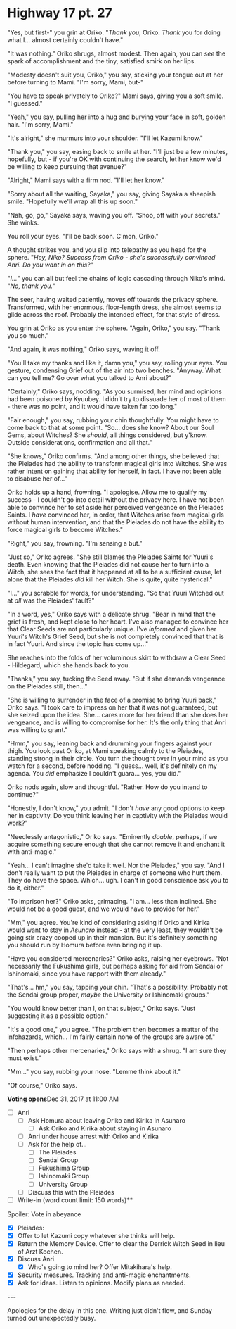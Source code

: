 # Highway 17 pt. 27

"Yes, but first-" you grin at Oriko. "*Thank you*, Oriko. *Thank* you for doing what I... almost certainly couldn't have."

"It was nothing." Oriko shrugs, almost modest. Then again, you can *see* the spark of accomplishment and the tiny, satisfied smirk on her lips.

"Modesty doesn't suit you, Oriko," you say, sticking your tongue out at her before turning to Mami. "I'm sorry, Mami, but-"

"You have to speak privately to Oriko?" Mami says, giving you a soft smile. "I guessed."

"Yeah," you say, pulling her into a hug and burying your face in soft, golden hair. "I'm sorry, Mami."

"It's alright," she murmurs into your shoulder. "I'll let Kazumi know."

"Thank you," you say, easing back to smile at her. "I'll just be a few minutes, hopefully, but - if you're OK with continuing the search, let her know we'd be willing to keep pursuing that avenue?"

"Alright," Mami says with a firm nod. "I'll let her know."

"Sorry about all the waiting, Sayaka," you say, giving Sayaka a sheepish smile. "Hopefully we'll wrap all this up soon."

"Nah, go, go," Sayaka says, waving you off. "Shoo, off with your secrets." She winks.

You roll your eyes. "I'll be back soon. C'mon, Oriko."

A thought strikes you, and you slip into telepathy as you head for the sphere. "*Hey, Niko? Success from Oriko - she's successfully convinced Anri. Do you want in on this?*"

"*I...*" you can all but feel the chains of logic cascading through Niko's mind. "*No, thank you.*"

The seer, having waited patiently, moves off towards the privacy sphere. Transformed, with her enormous, floor-length dress, she almost seems to glide across the roof. Probably the intended effect, for that style of dress.

You grin at Oriko as you enter the sphere. "Again, Oriko," you say. "Thank you so much."

"And again, it was nothing," Oriko says, waving it off.

"You'll take my thanks and like it, damn you," you say, rolling your eyes. You gesture, condensing Grief out of the air into two benches. "Anyway. What can you tell me? Go over what you talked to Anri about?"

"Certainly," Oriko says, nodding. "As you surmised, her mind and opinions had been poisoned by Kyuubey. I didn't try to dissuade her of most of them - there was no point, and it would have taken far too long."

"Fair enough," you say, rubbing your chin thoughtfully. You might have to come back to that at some point. "So... does she know? About our Soul Gems, about Witches? She *should*, all things considered, but y'know. Outside considerations, confirmation and all that."

"She knows," Oriko confirms. "And among other things, she believed that the Pleiades had the ability to transform magical girls into Witches. She was rather intent on gaining that ability for herself, in fact. I have not been able to disabuse her of..."

Oriko holds up a hand, frowning. "I apologise. Allow me to qualify my success - I couldn't go into detail without the privacy here. I have not been able to convince her to set aside her perceived vengeance on the Pleiades Saints. I *have* convinced her, in order, that Witches arise from magical girls without human intervention, and that the Pleiades do not have the ability to force magical girls to become Witches."

"Right," you say, frowning. "I'm sensing a but."

"Just so," Oriko agrees. "She still blames the Pleiades Saints for Yuuri's death. Even knowing that the Pleiades did not cause her to turn into a Witch, she sees the fact that it happened at all to be a sufficient cause, let alone that the Pleiades *did* kill her Witch. She is quite, quite hysterical."

"I..." you scrabble for words, for understanding. "So that Yuuri Witched out at *all* was the Pleiades' fault?"

"In a word, yes," Oriko says with a delicate shrug. "Bear in mind that the grief is fresh, and kept close to her heart. I've also managed to convince her that Clear Seeds are not particularly unique. I've *informed* and given her Yuuri's Witch's Grief Seed, but she is not completely convinced that that is in fact Yuuri. And since the topic has come up..."

She reaches into the folds of her voluminous skirt to withdraw a Clear Seed - Hildegard, which she hands back to you.

"Thanks," you say, tucking the Seed away. "But if she demands vengeance on the Pleiades still, then..."

"She is willing to surrender in the face of a promise to bring Yuuri back," Oriko says. "I took care to impress on her that it was not guaranteed, but she seized upon the idea. She... cares more for her friend than she does her vengeance, and is willing to compromise for her. It's the only thing that Anri was willing to grant."

"Hmm," you say, leaning back and drumming your fingers against your thigh. You look past Oriko, at Mami speaking calmly to the Pleiades, standing strong in their circle. You turn the thought over in your mind as you watch for a second, before nodding. "I guess... well, it's definitely on my agenda. You *did* emphasize I couldn't guara... yes, you did."

Oriko nods again, slow and thoughtful. "Rather. How do you intend to continue?"

"Honestly, I don't know," you admit. "I don't *have* any good options to keep her in captivity. Do you think leaving her in captivity with the Pleiades would work?"

"Needlessly antagonistic," Oriko says. "Eminently *doable*, perhaps, if we acquire something secure enough that she cannot remove it and enchant it with anti-magic."

"Yeah... I can't imagine she'd take it well. Nor the Pleiades," you say. "And I don't really want to put the Pleiades in charge of someone who hurt them. They do have the space. Which... ugh. I can't in good conscience ask you to do it, either."

"To imprison her?" Oriko asks, grimacing. "I am... less than inclined. She would not be a good guest, and we would have to provide for her."

"Mm," you agree. You're kind of considering asking if Oriko and Kirika would want to stay in *Asunaro* instead - at the very least, they wouldn't be going stir crazy cooped up in their mansion. But it's definitely something you should run by Homura before even bringing it up.

"Have you considered mercenaries?" Oriko asks, raising her eyebrows. "Not necessarily the Fukushima girls, but perhaps asking for aid from Sendai or Ishinomaki, since you have rapport with them already."

"That's... hm," you say, tapping your chin. "That's a possibility. Probably not the Sendai group proper, *maybe* the University or Ishinomaki groups."

"You would know better than I, on that subject," Oriko says. "Just suggesting it as a possible option."

"It's a good one," you agree. "The problem then becomes a matter of the infohazards, which... I'm fairly certain none of the groups are aware of."

"Then perhaps other mercenaries," Oriko says with a shrug. "I am sure they must exist."

"Mm..." you say, rubbing your nose. "Lemme think about it."

"Of course," Oriko says.

**Voting opens**Dec 31, 2017 at 11:00 AM

- [ ] Anri
  - [ ] Ask Homura about leaving Oriko and Kirika in Asunaro
    - [ ] Ask Oriko and Kirika about staying in Asunaro
  - [ ] Anri under house arrest with Oriko and Kirika
  - [ ] Ask for the help of...
    - [ ] The Pleiades
    - [ ] Sendai Group
    - [ ] Fukushima Group
    - [ ] Ishinomaki Group
    - [ ] University Group
  - [ ] Discuss this with the Pleiades
- [ ] Write-in (word count limit: 150 words)**

Spoiler: Vote in abeyance

- [x] Pleiades:
- [x] Offer to let Kazumi copy whatever she thinks will help.
- [x] Return the Memory Device. Offer to clear the Derrick Witch Seed in lieu of Arzt Kochen.
- [x] Discuss Anri.
  - [x] Who's going to mind her? Offer Mitakihara's help.
- [x] Security measures. Tracking and anti-magic enchantments.
- [x] Ask for ideas. Listen to opinions. Modify plans as needed.

---​

Apologies for the delay in this one. Writing just didn't flow, and Sunday turned out unexpectedly busy.
